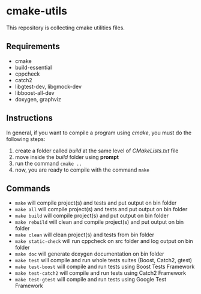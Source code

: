 # cmake-utils
This repository is collecting cmake utilities files.

## Requirements
- cmake
- build-essential
- cppcheck
- catch2
- libgtest-dev, libgmock-dev
- libboost-all-dev
- doxygen, graphviz

## Instructions
In general, if you want to compile a program using _cmake_, you must do the following steps:
1) create a folder called _build_ at the same level of _CMakeLists.txt_ file
2) move inside the _build_ folder using **prompt**
3) run the command `cmake ..`
4) now, you are ready to compile with the command `make`

## Commands
- `make` will compile project(s) and tests and put output on bin folder
- `make all` will compile project(s) and tests and put output on bin folder
- `make build` will compile project(s) and put output on bin folder
- `make rebuild` will clean and compile project(s) and put output on bin folder
- `make clean` will clean project(s) and tests from bin folder
- `make static-check` will run cppcheck on src folder and log output on bin folder
- `make doc` will generate doxygen documentation on bin folder
- `make test` will compile and run whole tests suites (Boost, Catch2, gtest)
- `make test-boost` will compile and run tests using Boost Tests Framework
- `make test-catch2` will compile and run tests using Catch2 Framework
- `make test-gtest` will compile and run tests using Google Test Framework
